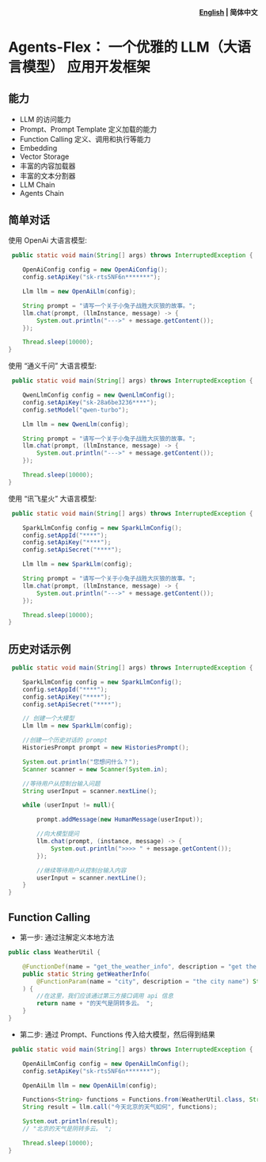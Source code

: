 <h4 align="right"><a href="./readme.md">English</a> | <strong>简体中文</strong></h4>




# Agents-Flex： 一个优雅的 LLM（大语言模型） 应用开发框架

## 能力

- LLM 的访问能力
- Prompt、Prompt Template 定义加载的能力
- Function Calling 定义、调用和执行等能力
- Embedding
- Vector Storage
- 丰富的内容加载器
- 丰富的文本分割器
- LLM Chain
- Agents Chain

## 简单对话

使用 OpenAi 大语言模型:

```java
 public static void main(String[] args) throws InterruptedException {

    OpenAiConfig config = new OpenAiConfig();
    config.setApiKey("sk-rts5NF6n*******");

    Llm llm = new OpenAiLlm(config);

    String prompt = "请写一个关于小兔子战胜大灰狼的故事。";
    llm.chat(prompt, (llmInstance, message) -> {
        System.out.println("--->" + message.getContent());
    });

    Thread.sleep(10000);
}
```

使用 “通义千问” 大语言模型:

```java
 public static void main(String[] args) throws InterruptedException {

    QwenLlmConfig config = new QwenLlmConfig();
    config.setApiKey("sk-28a6be3236****");
    config.setModel("qwen-turbo");

    Llm llm = new QwenLlm(config);

    String prompt = "请写一个关于小兔子战胜大灰狼的故事。";
    llm.chat(prompt, (llmInstance, message) -> {
        System.out.println("--->" + message.getContent());
    });

    Thread.sleep(10000);
}
```



使用 “讯飞星火” 大语言模型:

```java
 public static void main(String[] args) throws InterruptedException {

    SparkLlmConfig config = new SparkLlmConfig();
    config.setAppId("****");
    config.setApiKey("****");
    config.setApiSecret("****");

    Llm llm = new SparkLlm(config);

    String prompt = "请写一个关于小兔子战胜大灰狼的故事。";
    llm.chat(prompt, (llmInstance, message) -> {
        System.out.println("--->" + message.getContent());
    });

    Thread.sleep(10000);
}
```

## 历史对话示例


```java
 public static void main(String[] args) throws InterruptedException {

    SparkLlmConfig config = new SparkLlmConfig();
    config.setAppId("****");
    config.setApiKey("****");
    config.setApiSecret("****");

    // 创建一个大模型
    Llm llm = new SparkLlm(config);

    //创建一个历史对话的 prompt
    HistoriesPrompt prompt = new HistoriesPrompt();

    System.out.println("您想问什么？");
    Scanner scanner = new Scanner(System.in);

    //等待用户从控制台输入问题
    String userInput = scanner.nextLine();

    while (userInput != null){

        prompt.addMessage(new HumanMessage(userInput));

        //向大模型提问
        llm.chat(prompt, (instance, message) -> {
            System.out.println(">>>> " + message.getContent());
        });

        //继续等待用户从控制台输入内容
        userInput = scanner.nextLine();
    }
}
```



## Function Calling

- 第一步: 通过注解定义本地方法

```java
public class WeatherUtil {

    @FunctionDef(name = "get_the_weather_info", description = "get the weather info")
    public static String getWeatherInfo(
        @FunctionParam(name = "city", description = "the city name") String name
    ) {
        //在这里，我们应该通过第三方接口调用 api 信息
        return name + "的天气是阴转多云。 ";
    }
}

```

- 第二步: 通过 Prompt、Functions 传入给大模型，然后得到结果

```java
 public static void main(String[] args) throws InterruptedException {

    OpenAiLlmConfig config = new OpenAiLlmConfig();
    config.setApiKey("sk-rts5NF6n*******");

    OpenAiLlm llm = new OpenAiLlm(config);

    Functions<String> functions = Functions.from(WeatherUtil.class, String.class);
    String result = llm.call("今天北京的天气如何", functions);

    System.out.println(result);
    // "北京的天气是阴转多云。 ";

    Thread.sleep(10000);
}
```
